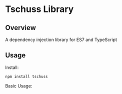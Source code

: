 Tschuss Library
==

Overview
--

A dependency injection library for ES7 and TypeScript


Usage
--

Install:
```
npm install tschuss
```

Basic Usage:
